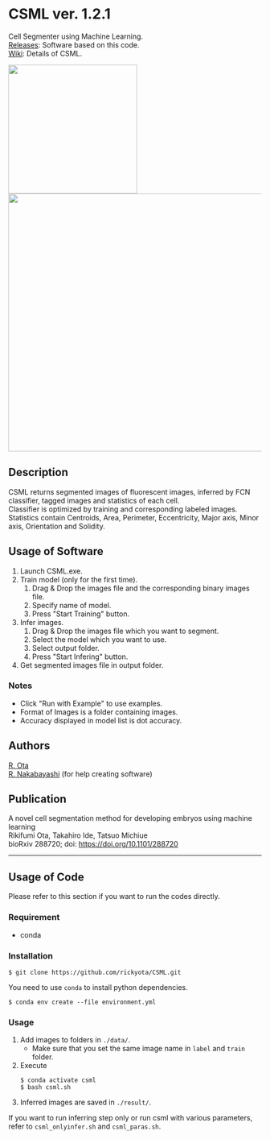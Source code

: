 # CSML    ver. 1.2.1
Cell Segmenter using Machine Learning.  
[Releases](https://github.com/rickyota/CSML/releases): Software based on this code.  
[Wiki](https://github.com/rickyota/CSML/wiki): Details of CSML.  

<img src="https://github.com/rickyota/CSML/wiki/image/example_infer_concat.png" height="256px">

<img src="https://github.com/rickyota/CSML/wiki/image/stats.png" width="512px">


## Description
CSML returns segmented images of fluorescent images, inferred by FCN classifier, tagged images and statistics of each cell.  
Classifier is optimized by training and corresponding labeled images.  
Statistics contain Centroids, Area, Perimeter, Eccentricity, Major axis, Minor axis, Orientation and Solidity.

## Usage of Software
1. Launch CSML.exe.
1. Train model (only for the first time).
	1. Drag & Drop the images file and the corresponding binary images file.  
	1. Specify name of model.
	1. Press "Start Training" button.
1. Infer images.
	1. Drag & Drop the images file which you want to segment. 
	1. Select the model which you want to use.
	1. Select output folder.
	1. Press "Start Infering" button.
1. Get segmented images file in output folder.

### Notes

- Click "Run with Example" to use examples.
- Format of Images is a folder containing images.  
- Accuracy displayed in model list is dot accuracy.


## Authors
[R. Ota](https://github.com/rickyota)  
[R. Nakabayashi](https://github.com/ryought) (for help creating software)

## Publication  
A novel cell segmentation method for developing embryos using machine learning  
Rikifumi Ota, Takahiro Ide, Tatsuo Michiue  
bioRxiv 288720; doi: https://doi.org/10.1101/288720

---

##  Usage of Code
Please refer to this section if you want to run the codes directly.

### Requirement
- conda 

### Installation
```
$ git clone https://github.com/rickyota/CSML.git
```

You need to use `conda` to install python dependencies.
```
$ conda env create --file environment.yml
```


### Usage
1. Add images to folders in ```./data/```.
    - Make sure that you set the same image name in `label` and `train` folder.
1. Execute
	```
    $ conda activate csml
	$ bash csml.sh
	```
1. Inferred images are saved in ```./result/```.


If you want to run inferring step only or run csml with various parameters, refer to `csml_onlyinfer.sh` and `csml_paras.sh`.

